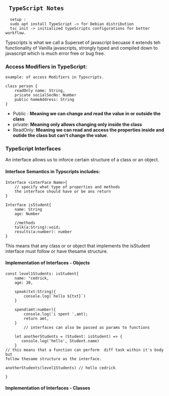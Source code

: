 ## ` TypeScript Notes`

      setup :
      sudo apt install TypeScript -> for Debian distribution
      tsc init -> initialized typeScripts configurations for better workflow.

Typscripts is what we call a Superset of javascript becuase it extends teh functionality of Vanilla javascripts, strongly typed and compiled down to javascript which is much error free or bug free.

### Access Modifiers in TypeScript:

    example: of access Modifiers in Typscripts.

    class person {
        readOnly name: String,
        pricate socialSecNo: Number
        public homeAddress: String
    }

- Public : **Meaning we can change and read the value in or outside the class**
- private: **Meaning only allows changing only inside the class**
- ReadOnly: **Meaning we can read and access the properties inside and outide the class but can't change the value**.

### TypeScript Interfaces
An interface allows us to inforce certain structure of a class or an object.    
#### Interface Semantics in Typscripts includes:
    Interface <interFace Name>{
        // specify what type of properties and methods
        the interface should have or be ans return
    }
    
    Interface isStudent{
        name: String
        age: Number

        //methods
        talk(a:String):void;
        results(a:number): number
    }
This means that any class or or object that implements the isStudent interface must follow or have thesame structure.  
#### Implementation of Interfaces - Objects
    const level1Students: isStudent{
        name: "cedrick,
        age: 30,

        speak(txt:String){
            console.log(`hello ${txt}`)
        }

        spend(amt:number){
            console.log('i spent ',amt);
            return amt,
        }
            // interfaces can also be passed as params to functions

        let anotherStudents = (Student: isStudent) => {
           console.log('hello', Student.name)
        }
    // this means that a function can perform  diff task within it's body but 
    follow thesame structure as the interface.

    anotherStudents(level1Students) // hello cedrick
    
    }


#### Implementation of Interfaces - Classes

                    
    
